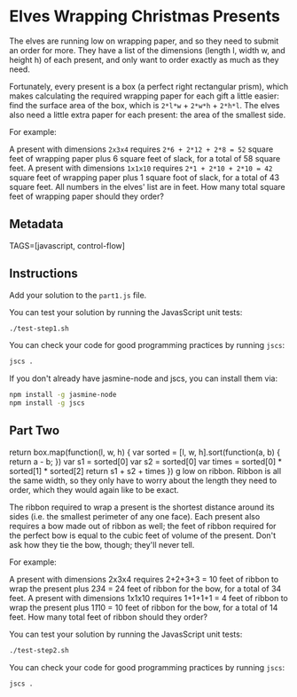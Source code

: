 # Elves Wrapping Christmas Presents

The elves are running low on wrapping paper, and so they need to submit an order for more. They have a list of the dimensions (length l, width w, and height h) of each present, and only want to order exactly as much as they need.

Fortunately, every present is a box (a perfect right rectangular prism), which makes calculating the required wrapping paper for each gift a little easier: find the surface area of the box, which is `2*l*w` + `2*w*h` + `2*h*l`. The elves also need a little extra paper for each present: the area of the smallest side.

For example:

A present with dimensions `2x3x4` requires `2*6 + 2*12 + 2*8 = 52` square feet of wrapping paper plus 6 square feet of slack, for a total of 58 square feet. A present with dimensions `1x1x10` requires `2*1 + 2*10 + 2*10 = 42` square feet of wrapping paper plus 1 square foot of slack, for a total of 43 square feet. All numbers in the elves' list are in feet. How many total square feet of wrapping paper should they order?

## Metadata

TAGS=[javascript, control-flow]

## Instructions

Add your solution to the `part1.js` file.

You can test your solution by running the JavasScript unit tests:

```bash
./test-step1.sh
```

You can check your code for good programming practices by running `jscs`:

```bash
jscs .
```

If you don't already have jasmine-node and jscs, you can install them via:

```bash
npm install -g jasmine-node
npm install -g jscs
```

## Part Two

  return box.map(function(l, w, h) {
    var sorted = [l, w, h].sort(function(a, b) { return a - b; })
    var s1 = sorted[0]
    var s2 = sorted[0]
    var times = sorted[0] * sorted[1] * sorted[2]
    return s1 + s2 + times
  })
g low on ribbon. Ribbon is all the same width, so
they only have to worry about the length they need to order, which they would
again like to be exact.

The ribbon required to wrap a present is the shortest distance around its
sides (i.e. the smallest perimeter of any one face). Each present also
requires a bow made out of ribbon as well; the feet of ribbon required for
the perfect bow is equal to the cubic feet of volume of the present. Don't
ask how they tie the bow, though; they'll never tell.

For example:

A present with dimensions 2x3x4 requires 2+2+3+3 = 10 feet of ribbon to wrap
the present plus 2*3*4 = 24 feet of ribbon for the bow, for a total of 34
feet. A present with dimensions 1x1x10 requires 1+1+1+1 = 4 feet of ribbon to
wrap the present plus 1*1*10 = 10 feet of ribbon for the bow, for a total of
14 feet. How many total feet of ribbon should they order?

You can test your solution by running the JavasScript unit tests:

```bash
./test-step2.sh
```

You can check your code for good programming practices by running `jscs`:

```bash
jscs .
```
